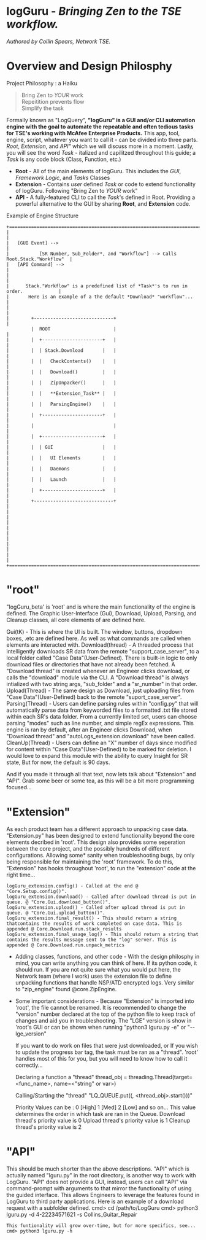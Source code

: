 # logGuru - *Bringing Zen to the TSE workflow.*
*Authored by Collin Spears, Network TSE.*

# Overview and Design Philosphy
Project Philosophy : a Haiku
> Bring Zen to *YOUR* work  
> Repeitition prevents flow     
> Simplify the task  

Formally known as "LogQuery", **"logGuru" is a GUI and/or CLI automation engine with the goal to automate the repeatable and often tedious tasks for TSE's working with McAfee Enterprise Products.** This app, tool, engine, script, whatever you want to call it - can be divided into three parts. *Root*, *Extension*, and *API"* which we will discuss more in a moment. Lastly, you will see the word *Task* - italized and capilitzed throughout this guide; a *Task* is any code block (Class, Function, etc.) 

* **Root** - All of the main elements of logGuru. This includes the *GUI*, *Framework Logic*, and *Tasks* Classes 
* **Extension** - Contains *user* defined *Task* or code to extend functionality of logGuru. Following "Bring Zen to *YOUR* work"
* **API** - A fully-featured CLI to call the *Task*'s defined in Root. Providing a powerful alternative to the GUI by sharing **Root**, and **Extension** code.

Example of Engine Structure
```
+=====================================================================================+  
|                                                                                     |  
|   [GUI Event] -->                                                                   |
|           [SR Number, Sub_Folder*, and "Workflow"] --> Calls Root.Stack."Workflow"  |  
|   [API Command] -->                                                                 |
|                                                                                     |
|      Stack."Workflow" is a predefined list of *Task*'s to run in order.             |
|       Here is an example of a the default *Download* "workflow"...                  |
|                                                                                     |
|        +-----------------------------+                                              |
         |  ROOT                       |                                              |
|        |  +----------------------+   |                                              |
|        |  | Stack.Download       |   |                                              |
|        |  |   CheckContents()    |   |                                              |
|        |  |   Download()         |   |                                              |
|        |  |   ZipUnpacker()      |   |                                              |
|        |  |   **Extension_Task** |   |                                              |
|        |  |   ParsingEngine()    |   |                                              |
|        |  +----------------------+   |                                              |
|        |                             |                                              |
|        |  +----------------------+   |                                              |
|        |  | GUI                  |   |                                              |
|        |  |   UI Elements        |   |                                              |
|        |  |   Daemons            |   |                                              |
|        |  |   Launch             |   |                                              |
|        |  +----------------------+   |                                              |
|        +-----------------------------+                                              |
|                                                                                     |
|                                                                                     |
|                                                                                     |
|                                                                                     |
|                                                                                     |
+=====================================================================================+
```

# "root" 
"logGuru_beta' is 'root' and is where the main functionality of the engine is defined. The Graphic User-Interface (Gui), Download, Upload, Parsing, and Cleanup classes, all core elements of are defined here. 

Gui(tK) - This is where the UI is built. The window, buttons, dropdown boxes, .etc are defined here. As well as what commands are called when elements are interacted with. 
Download(thread) - A threaded process that intelligently downloads SR data from the remote "support_case_server", to a local folder called "Case Data"(User-Defined). There is built-in logic to only download files or directories that have not already been fetched. A "Download thread" is created whenever an Engineer clicks download, or calls the "download" module via the CLI. A "Download thread" is always intialized with two string args, "sub_folder" and a "sr_number" in that order. 
Upload(Thread) - The same design as Download, just uploading files from "Case Data"(User-Defined) back to the remote "suport_case_server". 
Parsing(Thread) - Users can define parsing rules within "config.py" that will automatically parse data from keyworded files to a formatted .txt file stored within each SR's data folder. From a currently limited set, users can choose parsing "modes" such as line number, and simple regEx expressions. This engine is ran by default, after an Engineer clicks Download, when "Download thread" and "autoLogs_extension.download" have been called. 
CleanUp(Thread) - Users can define an "X" number of days since modified for content within "Case Data"(User-Defined) to be marked for deletion. I would love to expand this module with the ability to query Insight for SR state, But for now, the default is 90 days. 

And if you made it through all that text, now lets talk about "Extension" and "API". Grab some beer or some tea, as this will be a bit more programming focused... 

# "Extension" 
As each product team has a different approach to unpacking case data. "Extension.py" has been designed to extend functionality beyond the core elements decribed in 'root'. This design also provides some seperation between the core project, and the possibly hundreds of different configurations. Allowing some* sanity when troubleshooting bugs, by only being responsible for maintaining the 'root' framework. To do this, "Extension" has hooks throughout 'root', to run the "extension" code at the right time... 

    logGuru_extension.config() - Called at the end @ "Core.Setup.config()". 
    logGuru_extension.download() - Called after download thread is put in queue. @ "Core.Gui.download_button()". 
    logGuru_extension.upload() - Called after upload thread is put in queue. @ "Core.Gui.upload_button()". 
    logGuru_extension.final_result() - This should return a string thatcontains the results of work completed on case data. This is appended @ Core.Download.run.stack_results 
    logGuru_extension.final_usage_log() - This should return a string that contains the results message sent to the "log" server. This is appended @ Core.Download.run.unpack_metrics 

- Adding classes, functions, and other code - 
    With the design philosphy in mind, you can write anything you can think of here. If its python code, it should run. If you are not quite sure what you would put here, the Network team (where I work) uses the extension file to define unpacking functions that handle NSP/ATD encrypted logs. Very similar to "zip_engine" found @core.ZipEngine. 

- Some important considerations - 
    Because "Extension" is imported into 'root', the file cannot be renamed. It is recommended to change the "version" number declared at the top of the python file to keep track of changes and aid you in troubleshooting. The "LGE" version is show in 'root's GUI or can be shown when running "python3 lguru.py -e" or "--lge_version" 

    If you want to do work on files that were just downloaded, or If you wish to update the progress bar tag, the task must be ran as a "thread". 'root' handles most of this for you, but you will need to know how to call it correctly... 

    Declaring a function a "thread" 
        thread_obj = threading.Thread(target=<func_name>, name=<"string" or var>) 

    Calling/Starting the "thread" 
        "LQ_QUEUE.put((<Priority Value>, <thread_obj>.start()))" 

    Priority Values can be : 0 [High] 1 [Med] 2 [Low] and so on... 
        This value determines the order in which task are ran in the Queue. 
        Download thread's priority value is 0 
        Upload thread's priority value is 1 
        Cleanup thread's priority value is 2 

# "API" 
This should be much shorter than the above descriptions. "API" which is actually named "lguru.py" in the root directory, is another way to work with LogGuru. "API" does not provide a GUI, instead, users can call "API" via command-prompt with arguments to that mirror the functionality of using the guided interface. This allows Engineers to leverage the features found in LogGuru to third party applications. Here is an example of a download request with a subfolder defined. 
    cmd> cd /path/to/LogGuru 
    cmd> python3 lguru.py -d 4-22234571621 -s Collins_Guitar_Repair 

    This funtionality will grow over-time, but for more specifics, see... cmd> python3 lguru.py -h
